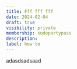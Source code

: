 ```yaml
---
title: Fff fff fff
date: 2024-02-04
draft: true
visibility: private
membership: sudopartypass
description:
label: how to
---
```

adasdsadsaad